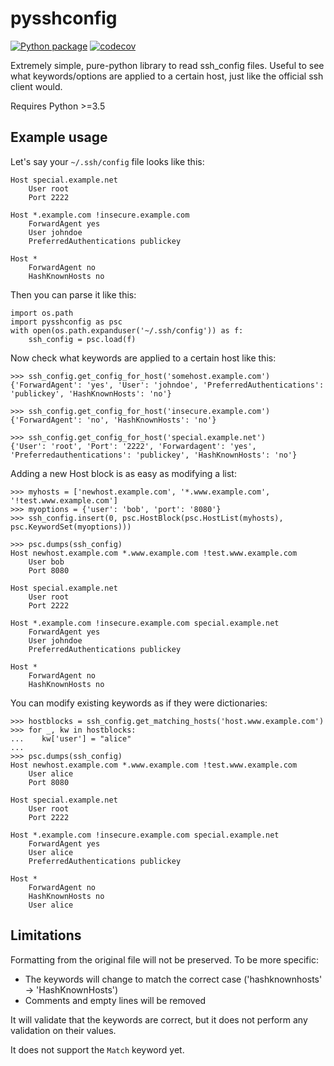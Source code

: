 # pysshconfig

[![Python package](https://github.com/zfrank/pysshconfig/actions/workflows/python-package.yml/badge.svg)](https://github.com/zfrank/pysshconfig/actions/workflows/python-package.yml)
[![codecov](https://codecov.io/gh/zfrank/pysshconfig/branch/master/graph/badge.svg?token=PYRHK0K3ZJ)](https://codecov.io/gh/zfrank/pysshconfig)

Extremely simple, pure-python library to read ssh_config files.
Useful to see what keywords/options are applied to a certain host, just like the
official ssh client would.

Requires Python >=3.5

## Example usage
Let's say your `~/.ssh/config` file looks like this:

```
Host special.example.net
    User root
    Port 2222

Host *.example.com !insecure.example.com
    ForwardAgent yes
    User johndoe
    PreferredAuthentications publickey

Host *
    ForwardAgent no
    HashKnownHosts no
```

Then you can parse it like this:

```
import os.path
import pysshconfig as psc
with open(os.path.expanduser('~/.ssh/config')) as f:
    ssh_config = psc.load(f)
```

Now check what keywords are applied to a certain host like this:

```
>>> ssh_config.get_config_for_host('somehost.example.com')
{'ForwardAgent': 'yes', 'User': 'johndoe', 'PreferredAuthentications': 'publickey', 'HashKnownHosts': 'no'}

>>> ssh_config.get_config_for_host('insecure.example.com')
{'ForwardAgent': 'no', 'HashKnownHosts': 'no'}

>>> ssh_config.get_config_for_host('special.example.net')
{'User': 'root', 'Port': '2222', 'Forwardagent': 'yes', 'Preferredauthentications': 'publickey', 'HashKnownHosts': 'no'}
```

Adding a new Host block is as easy as modifying a list:
```
>>> myhosts = ['newhost.example.com', '*.www.example.com', '!test.www.example.com']
>>> myoptions = {'user': 'bob', 'port': '8080'}
>>> ssh_config.insert(0, psc.HostBlock(psc.HostList(myhosts), psc.KeywordSet(myoptions)))

>>> psc.dumps(ssh_config)
Host newhost.example.com *.www.example.com !test.www.example.com
    User bob
    Port 8080

Host special.example.net
    User root
    Port 2222

Host *.example.com !insecure.example.com special.example.net
    ForwardAgent yes
    User johndoe
    PreferredAuthentications publickey

Host *
    ForwardAgent no
    HashKnownHosts no
```

You can modify existing keywords as if they were dictionaries:
```
>>> hostblocks = ssh_config.get_matching_hosts('host.www.example.com')
>>> for _, kw in hostblocks:
...    kw['user'] = "alice"
...
>>> psc.dumps(ssh_config)
Host newhost.example.com *.www.example.com !test.www.example.com
    User alice
    Port 8080

Host special.example.net
    User root
    Port 2222

Host *.example.com !insecure.example.com special.example.net
    ForwardAgent yes
    User alice
    PreferredAuthentications publickey

Host *
    ForwardAgent no
    HashKnownHosts no
    User alice
```

## Limitations
Formatting from the original file will not be preserved. To be more specific:
  * The keywords will change to match the correct case ('hashknownhosts' -> 'HashKnownHosts')
  * Comments and empty lines will be removed

It will validate that the keywords are correct, but it does not perform any validation on their values.

It does not support the `Match` keyword yet.
